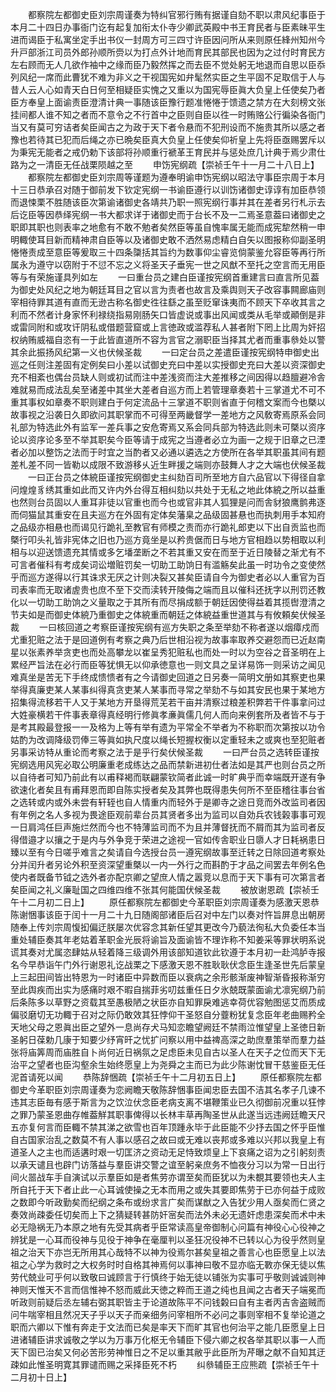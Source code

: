 <!-- { "loadSidebar": true } -->
　　都察院左都御史臣刘宗周谨奏为特纠官邪行贿有据谨自劾不职以肃风纪事臣于本月二十四日办事衙门讫有起复加衔太仆寺少卿武英殿中书王育民者与臣素昧平生进而谒臣于私寓坐定手出书仪一封周方可三四寸许臣因问所从来则原任綘州知州今升戸部浙江司员外郎孙顺所赍以为打点外计地而育民其部民也因为之过付时育民方左右顾而无人几欲作袖中之缘而臣乃毅然挥之而去臣不觉处躬无地退而自思以臣忝列风纪一席而此曹犹不难为非义之干视国宪如弁髦然实臣之生平固不足取信于人与昔人云人心如青天白日何至相疑臣实愧之又重以为国宪辱臣眞大负皇上任使矣乃者臣方奉皇上面谕责臣澄清计典一事随该臣豫行题准惓惓于馈遗之禁方在大刻榜文张挂间都人谁不知之者而不意令之不行首中之臣则自臣以徃一时贿赂公行徧染各衙门当又有莫可穷诘者矣臣闻古之为政于天下者令悬而不犯刑设而不施贵其所以感之者豫也若待其已犯而后绳之亦已晩矣臣真大负皇上任使矣仰祈皇上先将臣亟赐罢斥以为秉宪无能者之戒仍勅下该部将孙顺重行褫革王育民并与惩处庶几计典于焉少肃仕路为之一清臣无任战栗陨越之至
　　申饬宪纲疏【崇祯壬午十一月二十八日上】
　　都察院左都御史臣刘宗周等谨题为遵奉明谕申饬宪纲以昭法守事臣宗周于本月十三日恭承召对随于御前发下钦定宪纲一书谕臣遵行以训饬诸御史谆谆有加臣恭领而退悚栗不胜随该臣次第谕诸御史各靖共乃职一照宪纲行事并其在差者另行札示去后讫臣等因恭绎宪纲一书大都求详于诸御史而于台长不及一二焉圣意葢曰诸御史之职即其职也则表率之地愈有不敢不勉者矣然臣等虽自愧率属无能而成宪犂然稍一申明輙使耳目新而精神肃自臣等以及诸御史敢不洒然易虑精白自矢以图报称仰副圣明惓惓责成至意臣等爰取三十四条櫽括其旨约为数事仰尘睿览倘蒙鉴允容臣等再行所属永为遵守以窃附于不愆不忘之义将圣天子垂宪一世之风猷不至托之空言而无用臣等与有荣施谨具列如左
　　一曰重台员之建白臣谨按宪纲首重建言曰直言所见葢为御史处风纪之地为朝廷耳目之官以言为责者也故言及乘舆则天子改容事闗廊庙则宰相待罪其道有直而无逊古称名御史徃往繇之虽至贬窜诛夷而不顾天下卒收其言之利而不然者计身家怀利禄绕指易刚肠矢口皆虚说或事出风闻或类从毛举或顚倒是非或雷同附和或攻讦阴私或借题营窟或上言徳政或滥荐私人甚者附下罔上比周为奸招权纳贿威福自恣有一于此皆直道所不容为言官之溺职臣当择其尤者而重事叅处以警其余此振扬风纪第一义也伏候圣裁
　　一曰定台员之差遣臣谨按宪纲特申御史出巡之任则注差固有定例矣曰小差以试御史充曰中差以实授御史充曰大差以资深御史充不相紊也偶台员缺人则或初试而注中差浅资而注大差推移之间因得以趋膻避冷舎难就易而成法乱矣至诸差中其坐大差者自巡方而上若管理章奏若十三掌道尤不可不重其事权如章奏不职则建白于何定流品十三掌道不职则省直于何稽文案而今也槩以故事视之沿袭日久即欲问其职掌而不可得至两畿督学一差地方之风敎寄焉原系会同礼部为特选此外有监军一差兵事之安危寄焉又系会同兵部为特选此则未可槩以资序论以资序论多至不举其职矣今臣等请于成宪之当遵者必立为画一之规于旧章之已湮者必加以整饬之法而于时宜之当酌者又必通以遴选之方使所在各举其职虽其间有题差札差不同一皆勒以成限不致游移乆近生畔援之端则亦鼓舞人才之大端也伏候圣裁
　　一曰正台员之体綂臣谨按宪纲御史主纠劾百司所至地方自六品官以下得径自拿问煌煌豸绣其重如此而又许内外台得互相纠劾以共处于无私之地此体綂之所以益重也然则台员固以人重耳非徒以官重也而今也或官非其人狐狸是问而舎豺狼鹰鹯弗逐而伺猫鼠其重安在且夫巡方在外固有定体矣藩臬之品级固甚悬也而执刺用手本知府之品级亦相悬也而谒见行跪礼至教官有师模之责而亦行跪礼郎吏以下出自贡监也而槩行叩头礼皆非宪体之旧也乃巡方竟坐是以矜贵倨而日与地方官相趋以势相取以利相与以迎送馈遗充其情或多乞墦垄断之不若其重又安在而至于近日陵替之渐尤有不可言者催科有考成矣词讼増赃罚矣一切助工助饷日有滥觞矣此虽一时功令之变使然乎而巡方遂得以行其诛求无厌之计则决裂又甚矣臣请自今为御史者必以人重官为百司表率而无取诸虗贵也庶不至下交而渎转开陵侮之端而且以催科还抚字以刑罚还教化以一切助工助饷之义量取之于其所有而尽捐成额于朝廷因使得益着其揽辔澄清之节夫如是而御史体綂乃重御史之体綂重而朝廷之体綂益重世道其与有攸頼矣伏候圣裁
　　一曰核回道之考察臣谨按宪纲有巡方失职之条至举劾不称者遂以烟瘴戍而尤重犯赃之法于是回道例有考察之典乃后世相沿视为故事率取养交避怨而已近赵南星以张素养举贪吏也而处高攀龙以崔呈秀犯赃私也而处一时以为空谷之音圣明在上累经严旨法在必行而臣等犹惧无以仰承徳意也一则文具之呈详易饰一则采访之闻见难真坐是苦无下手终成愦愦者有之今请御史回道之日另奏一简明文册如其察吏也果举得真廉吏某人某事纠得真贪吏某人某事而寻常之举劾不与如其安民也果于某地方招集得流移若干人又于某地方开垦得荒芜若干亩并清察过粮差积弊若干件事拿问过大姓豪横若干件事表章得真经明行修眞孝亷眞儒几何人而向来例套所及者皆不与于是考其殿最登报一一及格为上等有举有遗为平常全不举者为不称职而次第按以功令姑酌为改调降级罚俸三等眞如执尺度以绳长短握权衡以定重轻未之或爽也至犯赃者另事采访特从重论而考察之法于是乎行矣伏候圣裁
　　一曰严台员之选转臣谨按宪纲选用风宪必取公明廉重老成练达之品而禁新进初仕者法如是其严也则台员之所以自待者可知乃前此有以甫释褐而联翩蒙钦简者此诚一时旷典乎而幸端既开遂有争欲速化者矣且有甫拜恩而即自陈实授者矣及其弊也既得患失何所不至臣稽往事台省之选转或内或外未尝有轩轾也自人情重内而轻外于是卿寺之途日竞而外改监司者因有年例之名人多视为畏途臣观前辈台员其贤者多出为监司以自効兵农钱榖事事可观一日肩鸿任巨声施烂然而今也不特薄监司而不为且并薄督抚而不屑而其为监司者反得借邉才以攘之于是内与外争竞于荣进之途视一官如传舎职业日隳人才日耗祸患日臻以至有今日嗟乎难言之矣请自今选授台员一遵宪纲故事至迁转之日除回道考察处分并闰升者另论外积至资深望重槩以一内一外行之而斟酌于才品之间罢去年例名色使内者既备节钺之选外者亦配京卿之望庶人情之嚣竞以息而于天下事有可次第言者矣臣闻之礼义廉耻国之四维四维不张其何能国伏候圣裁
　　被放谢恩疏【崇祯壬午十二月初二日上】
　　原任都察院左都御史今革职臣刘宗周谨奏为感激天恩恭陈谢悃事该臣于闰十一月二十九日随阁部诸臣后召对中左门以奏对忤旨屏息出朝房随奉上传刘宗周愎抝偏迂朕屡次优容念其新任望其更改今乃藐法徇私大负委任本当重处辅臣奏其年老姑着革职金光辰将谕旨及面谕皆不理诈称不知姜采等罪状明系说谎其奏对尤属恣肆姑从轻着降三级调外用该部知道钦此钦遵于本月初一赴鸿胪寺报名今早恭诣午门外行谢恩礼讫战栗之下感激天恩不胜耿耿伏念臣生逢圣世先后蒙皇上三起田间皆出特恩为一时诸臣中异数而臣以衰病之余形骸渐废神智渐昏报称渐穷至此舆疾而出实为感痛时艰不暇自揣菲劣叨兹重任日夕氷兢既蒙面谕尤凛宪纲乃前后条陈多以草野之资载其至愚极陋之状臣亦自知罪戾难逃幸荷优容勉图惩艾而质成偏驳磨切无功輙于召对之际仍敢效其狂悖仰干圣怒自分虀粉犹复念臣年老曲赐矜全天地父母之恩眞出臣之望外一息尚存犬马知恋瞻望阙廷不禁雨泣惟望皇上圣徳日新圣躬日葆勅几康于知要少纾宵旰之忧扩问察以用中益禆高深之助庶羣策举而羣力益张将庙筭周而庙胜自卜尚何近日祸氛之足虑臣未见自古以圣人在天子之位而天下无治平之望者也臣沟壑余生始终愿皇上为尧舜之主而已为此少陈谢忱冒干慈鉴臣无任泥首请死以闻
　　恭陈辞悃疏【崇祯壬午十二月初五日上】
　　原任都察院左都御史今革职臣刘宗周谨奏为恋阙瞻天敬陈辞悃事臣闻忠臣去国不洁其名孝子几谏不违其志臣毎有感于斯言为之饮泣伏念臣老病支离不堪鞭策业已久彻御前况重以狂悖之罪乃蒙圣恩曲存帷葢觧其职事俾得以长林丰草再陶圣世从此遂当远违阙廷瞻天尺五亦复何言而臣輙不禁其涕之欲雪也百年顶踵永毕于此臣能不少抒去国之怀乎臣惟自古国家治乱之数莫不有人事以感召之故曰或无难以丧邦或多难以兴邦以我皇上有道圣人之主也而适遘时艰一切匡济之资动无足恃致烦皇上下哀痛之诏为之引躬刻责以承天谴且也辟门访落益与羣臣讲交警之谊至躬亲庶务不恤夜分习以为常一日出行间火噐战车手自演试以示羣臣如是者焦劳亦谓至矣而臣犹以为未覩其要领也夫人主所自托于天下者止此一心耳诚使操之无本而用之或失其要即焦劳于已亦何益于成败之数即今听政勤矣而纪纲之条布或纷求言广矣而谋猷之入告犹少用人亟矣而仁贤之奏效尚疎委任切矣而上下之猜疑转甚防奸宻矣而法外未必无遗奸虑患深矣而术中未必无隐祸无乃本原之地有先受其病者乎臣常读高皇帝御制心问篇有神役心心役神之辨犹是一心耳而役神与见役于神争在毫厘判以圣狂况役神不已转以心为役乎然则皇祖之治天下亦岂无所用其心哉特不以神为役焉尔甚矣皇祖之善言心也臣愿皇上以法祖之心学为救时之大权务时时自格其神焉何以事神曰敬不显亦临无斁亦保无徒以焦劳代兢业可乎何以致敬曰诚顾言于行慎终于始无徒以铺张为实事可乎敬则诚诚则神神则天惟天不言而信惟神不怒而威此天徳之粹而王道之纯也且闻之古者天子端冕而听政则前疑后丞左辅右弼其职皆主于论道故陈平不问钱糓曰自有主者丙吉舎盗贼而问牛喘宰相且然况天子乎以天子而亲细务问宰相所不必问之事则宰相不复举论道之职而六卿以下惟有奔走于文法而已矣是率天下而旷其官也何治平之能几臣愿皇上日进诸辅臣讲求诚敬之学以为万事万化枢无令辅臣下侵六卿之权各举其职以事一人而天下固已治矣又何必苦形劳神惟日之不足以重其敝乎此臣所为芹曝之献不自知其迂疎如此惟圣明寛其罪谴而赐之采择臣死不朽
　　纠叅辅臣王应熊疏【崇祯壬午十二月初十日上】
